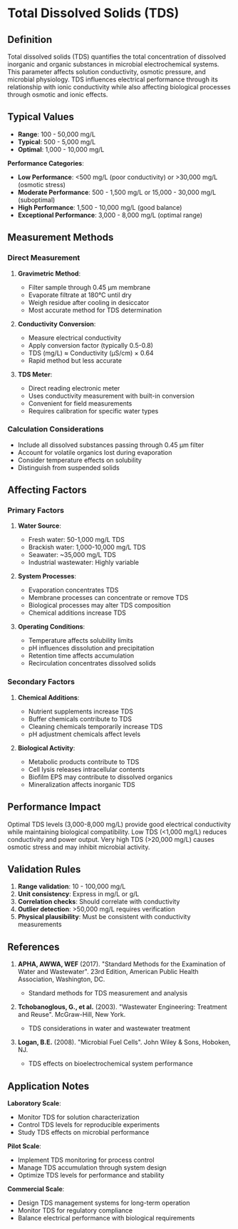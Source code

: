 <!--
Parameter ID: total_dissolved_solids
Category: chemical
Generated: 2025-01-16T12:36:00.000Z
-->

# Total Dissolved Solids (TDS)

## Definition

Total dissolved solids (TDS) quantifies the total concentration of dissolved
inorganic and organic substances in microbial electrochemical systems. This
parameter affects solution conductivity, osmotic pressure, and microbial
physiology. TDS influences electrical performance through its relationship with
ionic conductivity while also affecting biological processes through osmotic and
ionic effects.

## Typical Values

- **Range**: 100 - 50,000 mg/L
- **Typical**: 500 - 5,000 mg/L
- **Optimal**: 1,000 - 10,000 mg/L

**Performance Categories**:

- **Low Performance**: <500 mg/L (poor conductivity) or >30,000 mg/L (osmotic
  stress)
- **Moderate Performance**: 500 - 1,500 mg/L or 15,000 - 30,000 mg/L
  (suboptimal)
- **High Performance**: 1,500 - 10,000 mg/L (good balance)
- **Exceptional Performance**: 3,000 - 8,000 mg/L (optimal range)

## Measurement Methods

### Direct Measurement

1. **Gravimetric Method**:

   - Filter sample through 0.45 μm membrane
   - Evaporate filtrate at 180°C until dry
   - Weigh residue after cooling in desiccator
   - Most accurate method for TDS determination

2. **Conductivity Conversion**:

   - Measure electrical conductivity
   - Apply conversion factor (typically 0.5-0.8)
   - TDS (mg/L) ≈ Conductivity (μS/cm) × 0.64
   - Rapid method but less accurate

3. **TDS Meter**:
   - Direct reading electronic meter
   - Uses conductivity measurement with built-in conversion
   - Convenient for field measurements
   - Requires calibration for specific water types

### Calculation Considerations

- Include all dissolved substances passing through 0.45 μm filter
- Account for volatile organics lost during evaporation
- Consider temperature effects on solubility
- Distinguish from suspended solids

## Affecting Factors

### Primary Factors

1. **Water Source**:

   - Fresh water: 50-1,000 mg/L TDS
   - Brackish water: 1,000-10,000 mg/L TDS
   - Seawater: ~35,000 mg/L TDS
   - Industrial wastewater: Highly variable

2. **System Processes**:

   - Evaporation concentrates TDS
   - Membrane processes can concentrate or remove TDS
   - Biological processes may alter TDS composition
   - Chemical additions increase TDS

3. **Operating Conditions**:
   - Temperature affects solubility limits
   - pH influences dissolution and precipitation
   - Retention time affects accumulation
   - Recirculation concentrates dissolved solids

### Secondary Factors

1. **Chemical Additions**:

   - Nutrient supplements increase TDS
   - Buffer chemicals contribute to TDS
   - Cleaning chemicals temporarily increase TDS
   - pH adjustment chemicals affect levels

2. **Biological Activity**:
   - Metabolic products contribute to TDS
   - Cell lysis releases intracellular contents
   - Biofilm EPS may contribute to dissolved organics
   - Mineralization affects inorganic TDS

## Performance Impact

Optimal TDS levels (3,000-8,000 mg/L) provide good electrical conductivity while
maintaining biological compatibility. Low TDS (<1,000 mg/L) reduces conductivity
and power output. Very high TDS (>20,000 mg/L) causes osmotic stress and may
inhibit microbial activity.

## Validation Rules

1. **Range validation**: 10 - 100,000 mg/L
2. **Unit consistency**: Express in mg/L or g/L
3. **Correlation checks**: Should correlate with conductivity
4. **Outlier detection**: >50,000 mg/L requires verification
5. **Physical plausibility**: Must be consistent with conductivity measurements

## References

1. **APHA, AWWA, WEF** (2017). "Standard Methods for the Examination of Water
   and Wastewater". 23rd Edition, American Public Health Association,
   Washington, DC.

   - Standard methods for TDS measurement and analysis

2. **Tchobanoglous, G., et al.** (2003). "Wastewater Engineering: Treatment and
   Reuse". McGraw-Hill, New York.

   - TDS considerations in water and wastewater treatment

3. **Logan, B.E.** (2008). "Microbial Fuel Cells". John Wiley & Sons, Hoboken,
   NJ.
   - TDS effects on bioelectrochemical system performance

## Application Notes

**Laboratory Scale**:

- Monitor TDS for solution characterization
- Control TDS levels for reproducible experiments
- Study TDS effects on microbial performance

**Pilot Scale**:

- Implement TDS monitoring for process control
- Manage TDS accumulation through system design
- Optimize TDS levels for performance and stability

**Commercial Scale**:

- Design TDS management systems for long-term operation
- Monitor TDS for regulatory compliance
- Balance electrical performance with biological requirements
